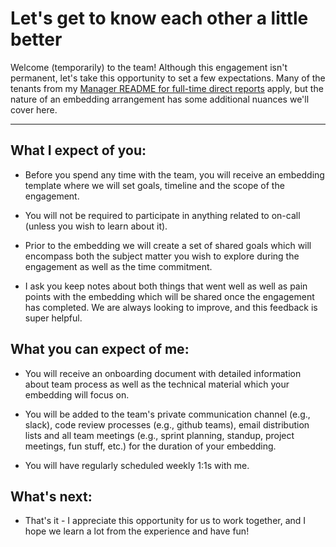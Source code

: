 # Let's get to know each other a little better
Welcome (temporarily) to the team!  Although this engagement isn't permanent, let's take this opportunity to set a few expectations.  Many of the tenants from my [Manager README for full-time direct reports](https://github.com/esquireofoz/Manager-README/blob/master/README.md) apply, but the nature of an embedding arrangement has some additional nuances we'll cover here.

---
## What I expect of you:
* Before you spend any time with the team, you will receive an embedding template where we will set goals, timeline and the scope of the engagement.

* You will not be required to participate in anything related to on-call (unless you wish to learn about it).

* Prior to the embedding we will create a set of shared goals which will encompass both the subject matter you wish to explore during the engagement as well as the time commitment.

* I ask you keep notes about both things that went well as well as pain points with the embedding which will be shared once the engagement has completed.  We are always looking to improve, and this feedback is super helpful.

## What you can expect of me:
* You will receive an onboarding document with detailed information about team process as well as the technical material which your embedding will focus on.

* You will be added to the team's private communication channel (e.g., slack), code review processes (e.g., github teams), email distribution lists and all team meetings (e.g., sprint planning, standup, project meetings, fun stuff, etc.) for the duration of your embedding.

* You will have regularly scheduled weekly 1:1s with me.


## What's next:
* That's it - I appreciate this opportunity for us to work together, and I hope we learn a lot from the experience and have fun!
